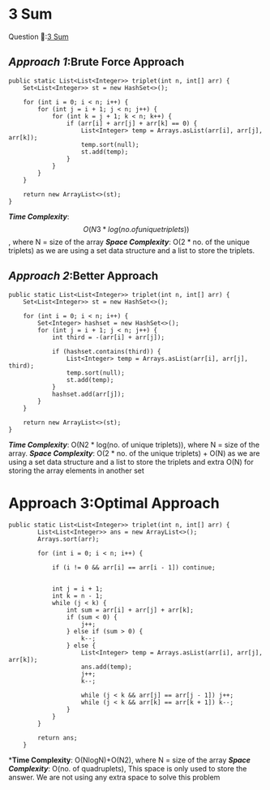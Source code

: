 # 3 Sum


Question 🔗:[3 Sum](https://leetcode.com/problems/3sum/description/)

## ***Approach 1***:Brute Force Approach
```
public static List<List<Integer>> triplet(int n, int[] arr) {
    Set<List<Integer>> st = new HashSet<>();

    for (int i = 0; i < n; i++) {
        for (int j = i + 1; j < n; j++) {
            for (int k = j + 1; k < n; k++) {
                if (arr[i] + arr[j] + arr[k] == 0) {
                    List<Integer> temp = Arrays.asList(arr[i], arr[j], arr[k]);
                    temp.sort(null);
                    st.add(temp);
                }
            }
        }
    }

    return new ArrayList<>(st);
}
```

***Time Complexity***: $$O(N3 * log(no. of unique triplets))$$, where N = size of the array
***Space Complexity***: O(2 * no. of the unique triplets) as we are using a set data structure and a list to store the triplets.




## ***Approach 2***:Better Approach
```
public static List<List<Integer>> triplet(int n, int[] arr) {
    Set<List<Integer>> st = new HashSet<>();

    for (int i = 0; i < n; i++) {
        Set<Integer> hashset = new HashSet<>();
        for (int j = i + 1; j < n; j++) {
            int third = -(arr[i] + arr[j]);

            if (hashset.contains(third)) {
                List<Integer> temp = Arrays.asList(arr[i], arr[j], third);
                temp.sort(null);
                st.add(temp);
            }
            hashset.add(arr[j]);
        }
    }

    return new ArrayList<>(st);
}

```
***Time Complexity***: O(N2 * log(no. of unique triplets)), where N = size of the array.
***Space Complexity***: O(2 * no. of the unique triplets) + O(N) as we are using a set data structure and a list to store the triplets and extra O(N) for storing the array elements in another set

# Approach 3:Optimal Approach
```
public static List<List<Integer>> triplet(int n, int[] arr) {
        List<List<Integer>> ans = new ArrayList<>();
        Arrays.sort(arr);

        for (int i = 0; i < n; i++) {
            
            if (i != 0 && arr[i] == arr[i - 1]) continue;

           
            int j = i + 1;
            int k = n - 1;
            while (j < k) {
                int sum = arr[i] + arr[j] + arr[k];
                if (sum < 0) {
                    j++;
                } else if (sum > 0) {
                    k--;
                } else {
                    List<Integer> temp = Arrays.asList(arr[i], arr[j], arr[k]);
                    ans.add(temp);
                    j++;
                    k--;
                  
                    while (j < k && arr[j] == arr[j - 1]) j++;
                    while (j < k && arr[k] == arr[k + 1]) k--;
                }
            }
        }

        return ans;
    }
```
***Time Complexity**: O(NlogN)+O(N2), where N = size of the array
***Space Complexity***: O(no. of quadruplets), This space is only used to store the answer. We are not using any extra space to solve this problem
